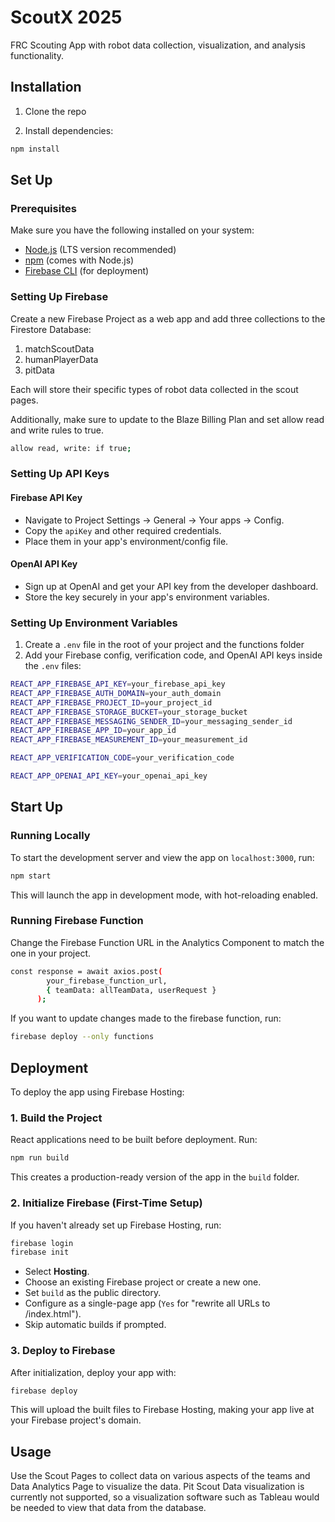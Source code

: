 # ScoutX 2025

FRC Scouting App with robot data collection, visualization, and analysis functionality. 

## Installation 

1. Clone the repo

2. Install dependencies:

```sh
npm install
```

## Set Up 

### Prerequisites  
Make sure you have the following installed on your system:  
- [Node.js](https://nodejs.org/) (LTS version recommended)  
- [npm](https://www.npmjs.com/) (comes with Node.js)  
- [Firebase CLI](https://firebase.google.com/docs/cli) (for deployment)  

### Setting Up Firebase 
Create a new Firebase Project as a web app and add three collections to the Firestore Database:

1. matchScoutData
2. humanPlayerData
3. pitData
   
Each will store their specific types of robot data collected in the scout pages. 

Additionally, make sure to update to the Blaze Billing Plan and set allow read and write rules to true. 

```sh
allow read, write: if true;
```

### Setting Up API Keys  

#### Firebase API Key  
- Navigate to Project Settings → General → Your apps → Config.
- Copy the `apiKey` and other required credentials.
- Place them in your app's environment/config file.

#### OpenAI API Key  
- Sign up at OpenAI and get your API key from the developer dashboard.
- Store the key securely in your app's environment variables.

### Setting Up Environment Variables  
1. Create a `.env` file in the root of your project and the functions folder
2. Add your Firebase config, verification code, and OpenAI API keys inside the `.env` files:

```sh
REACT_APP_FIREBASE_API_KEY=your_firebase_api_key
REACT_APP_FIREBASE_AUTH_DOMAIN=your_auth_domain
REACT_APP_FIREBASE_PROJECT_ID=your_project_id
REACT_APP_FIREBASE_STORAGE_BUCKET=your_storage_bucket
REACT_APP_FIREBASE_MESSAGING_SENDER_ID=your_messaging_sender_id
REACT_APP_FIREBASE_APP_ID=your_app_id
REACT_APP_FIREBASE_MEASUREMENT_ID=your_measurement_id

REACT_APP_VERIFICATION_CODE=your_verification_code
```
```sh
REACT_APP_OPENAI_API_KEY=your_openai_api_key
```

## Start Up  

### Running Locally  
To start the development server and view the app on `localhost:3000`, run:  

```sh
npm start
```
This will launch the app in development mode, with hot-reloading enabled.

### Running Firebase Function
Change the Firebase Function URL in the Analytics Component to match the one in your project. 

```sh
const response = await axios.post(
        your_firebase_function_url,
        { teamData: allTeamData, userRequest }
      );
```

If you want to update changes made to the firebase function, run:

```sh
firebase deploy --only functions
```

## Deployment  

To deploy the app using Firebase Hosting:

### 1. Build the Project  
React applications need to be built before deployment. Run:

```sh
npm run build
```
This creates a production-ready version of the app in the `build` folder.

### 2. Initialize Firebase (First-Time Setup)  
If you haven't already set up Firebase Hosting, run:

```sh
firebase login
firebase init
```
- Select **Hosting**.
- Choose an existing Firebase project or create a new one.
- Set `build` as the public directory.
- Configure as a single-page app (`Yes` for "rewrite all URLs to /index.html").
- Skip automatic builds if prompted.

### 3. Deploy to Firebase  
After initialization, deploy your app with:

```sh
firebase deploy
```
This will upload the built files to Firebase Hosting, making your app live at your Firebase project's domain.

## Usage 

Use the Scout Pages to collect data on various aspects of the teams and Data Analytics Page to visualize the data. Pit Scout Data visualization is currently not supported, so a visualization software such as Tableau would be needed to view that data from the database.  
